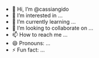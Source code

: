 - 👋 Hi, I’m @cassiangido
- 👀 I’m interested in ...
- 🌱 I’m currently learning ...
- 💞️ I’m looking to collaborate on ...
- 📫 How to reach me ...
- 😄 Pronouns: ...
- ⚡ Fun fact: ...

<!---
cassiangido/cassiangido is a ✨ special ✨ repository because its `README.md` (this file) appears on your GitHub profile.
You can click the Preview link to take a look at your changes.
--->
